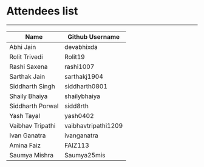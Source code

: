 # Attendees list
---

| Name        | Github Username |
| ----------- | --------------- |
| Abhi Jain   | devabhixda |
| Rolit Trivedi   | Rolit19 |
| Rashi Saxena   | rashi1007|
| Sarthak Jain   | sarthakj1904  |
| Siddharth Singh   | siddharth0801 |
| Shaily Bhaiya   | shailybhaiya |
| Siddharth Porwal   | sidd8rth |
| Yash Tayal  | yash0402 |
| Vaibhav Tripathi  | vaibhavtripathi1209 |
| Ivan Ganatra | ivanganatra|
| Amina Faiz   | FAIZ113 |
| Saumya Mishra  | Saumya25mis |
